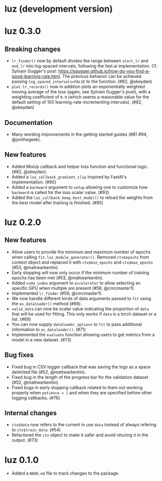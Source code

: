 # luz (development version)

# luz 0.3.0

## Breaking changes

* `lr_finder()` now by default divides the range between `start_lr` and `end_lr` into log-spaced intervals, following the fast.ai implementation. Cf. Sylvain Gugger's post: https://sgugger.github.io/how-do-you-find-a-good-learning-rate.html. The previous behavior can be achieved passing `log_spaced_intervals=FALSE` to the function. (#82, @skeydan)
* `plot.lr_records()` now in addition plots an exponentially weighted moving average of the loss (again, see Sylvain Gugger's post), with a weighting coefficient of `0.9` (which seems a reasonable value for the default setting of 100 learning-rate-incrementing intervals). (#82, @skeydan)

## Documentation

* Many wording improvements in the getting started guides (#81 #94, @jonthegeek).

## New features

* Added MixUp callback and helper loss function and functional logic. (#82, @skeydan).
* Added a `luz_callback_gradient_clip` inspired by FastAI's implementation. (#90)
* Added a `backward` argument to `setup` allowing one to customize how `backward` is called for the loss scalar value. (#93)
* Added the `luz_callback_keep_best_model()` to reload the weights from the best model after training is finished. (#95)

# luz 0.2.0

## New features

* Allow users to provide the minimum and maximum number of epochs when calling `fit.luz_module_generator()`. Removed `ctx$epochs` from context object and replaced it with `ctx$min_epochs` and `ctx$max_epochs` (#53, @mattwarkentin).
* Early stopping will now only occur if the minimum number of training epochs has been met (#53, @mattwarkentin).
* Added `cuda_index` argument to `accelerator` to allow selecting an specific GPU when multiple are present (#58, @cmcmaster1).
* Implemented `lr_finder` (#59, @cmcmaster1).
* We now handle different kinds of data arguments passed to `fit` using the `as_dataloader()` method (#66).
* `valid_data` can now be scalar value indicating the proportion of `data` that will be used for fitting. This only works if `data` is a torch dataset or a list. (#69)
* You can now supply `dataloader_options` to `fit` to pass additional information to `as_dataloader()`. (#71)
* Implemented the `evaluate` function allowing users to get metrics from a model in a new dataset. (#73)

## Bug fixes

* Fixed bug in CSV logger callback that was saving the logs as a space delimited file (#52, @mattwarkentin).
* Fixed bug in the length of the progress bar for the validation dataset (#52, @mattwarkentin).
* Fixed bugs in early stopping callback related to them not working properly when `patience = 1` and when they are specified before other logging callbacks. (#76)

## Internal changes

* `ctx$data` now refers to the current in use `data` instead of always refering to `ctx$train_data`. (#54)
* Refactored the `ctx` object to make it safer and avoid returing it in the output. (#73)

# luz 0.1.0

* Added a `NEWS.md` file to track changes to the package.
